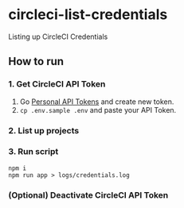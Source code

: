 # circleci-list-credentials
Listing up CircleCI Credentials

## How to run


### 1. Get CircleCI API Token



1. Go [Personal API Tokens](https://app.circleci.com/settings/user/tokens) and create new token.
2. `cp .env.sample .env` and paste your API Token.

### 2. List up projects


### 3. Run script

```shell
npm i
npm run app > logs/credentials.log
```


### (Optional) Deactivate CircleCI API Token

  

